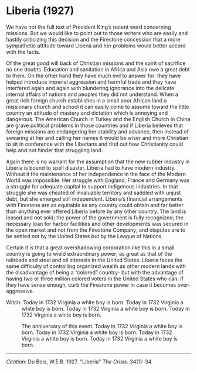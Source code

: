# Liberia (1927)

We have not the full text of President King’s recent word concerning missions. But we would like to point out to those writers who are easily and hastily criticizing this decision and the Firestone concession that a more sympathetic attitude toward Liberia and her problems would better accord with the facts.

Of the great good will back of Christian missions and the spirit of sacrifice no one doubts. Education and sanitation in Africa and Asia owe a great debt to them. On the other hand they have much evil to answer for: they have helped introduce imperial aggression and harmful trade and they have interfered again and again with blundering ignorance into the delicate internal affairs of nations and peoples they did not understand. When a great rich foreign church establishes in a small poor African land a missionary church and school it can easily come to assume toward the little country an attitude of mastery and dictation which is annoying and dangerous. The American Church in Turkey and the English Church in China are grave political problems in those countries and if Liberia believes that foreign missions are endangering her stability and advance, then instead of swearing at her and calling her names it would be wiser and more Christian to sit in conference with the Liberians and find out how Christianity could help and not hinder that struggling land.

Again there is no warrant for the assumption that the new rubber industry in Liberia is bound to spell disaster. Liberia had to have modern industry. Without it the maintenance of her independence in the face of the Modern World was impossible. Her struggle with England, France and Germany was a struggle for adequate capital to support indigenous industries. In that struggle she was cheated of invaluable territory and saddled with unjust debt, but she emerged still independent. Liberia’s financial arrangements with Firestone are as equitable as any country could obtain and far better than anything ever offered Liberia before by any other country. The land is leased and not sold; the power of the government is fully recognized; the necessary loan for harbor facilities and other developments was secured in the open market and not from the Firestone Company; and disputes are to be settled not by the United States but by the League of Nations.

Certain it is that a great overshadowing corporation like this in a small country is going to wield extraordinary power; as great as that of the railroads and steel and oil interests in the United States. Liberia faces the same difficulty of controlling organized wealth as other modern lands with the disadvantage of being a “colored” country- but with the advantage of having two or three million colored voters in the United States who can, if they have sense enough, curb the Firestone power in case it becomes over-aggressive.

<p style="padding-left: 3em; text-indent: -3em;">Witch: Today in 1732 Virginia a white boy is born. Today in 1732 Virginia a white boy is born. Today in 1732 Virginia a white boy is born. Today in 1732 Virginia a white boy is born.</p>
<p style="padding-left: 3em;">The anniversary of this event. Today in 1732 Virginia a white boy is born. Today in 1732 Virginia a white boy is born. Today in 1732 Virginia a white boy is born. Today in 1732 Virginia a white boy is born.</p>

_____
*Citation:* Du Bois, W.E.B. 1927. "Liberia" *The Crisis*. 34(1): 34.
